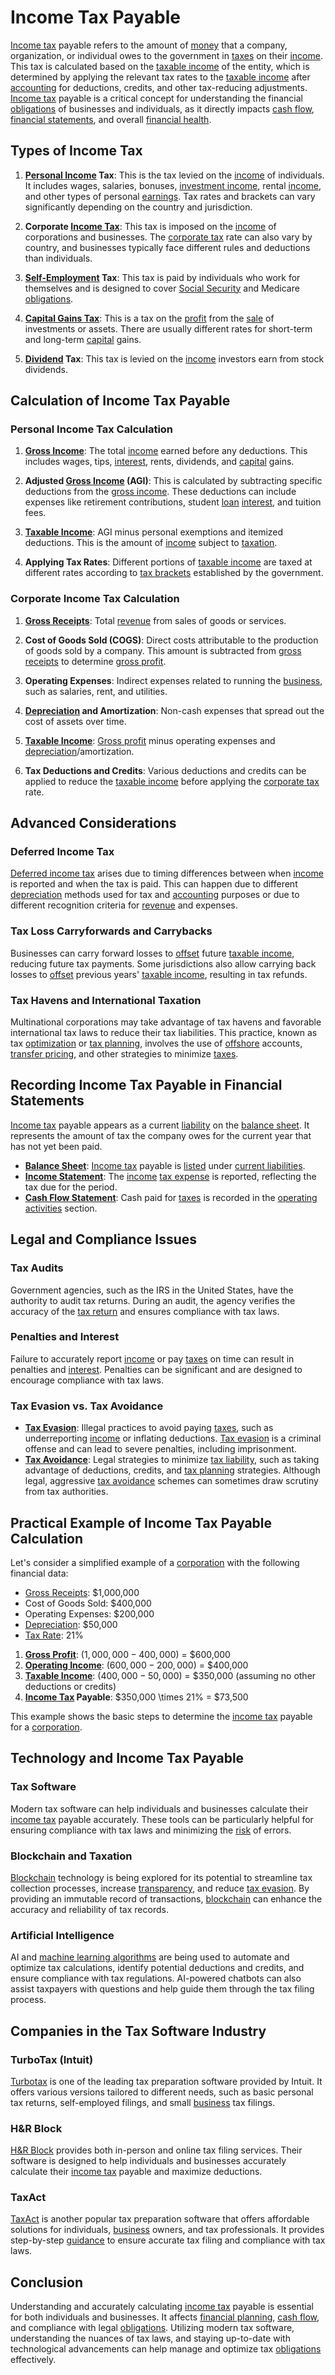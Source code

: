 # Income Tax Payable

[Income tax](../i/income_tax.md) payable refers to the amount of [money](../m/money.md) that a company, organization, or individual owes to the government in [taxes](../t/taxes.md) on their [income](../i/income.md). This tax is calculated based on the [taxable income](../t/taxable_income.md) of the entity, which is determined by applying the relevant tax rates to the [taxable income](../t/taxable_income.md) after [accounting](../a/accounting.md) for deductions, credits, and other tax-reducing adjustments. [Income tax](../i/income_tax.md) payable is a critical concept for understanding the financial [obligations](../o/obligation.md) of businesses and individuals, as it directly impacts [cash flow](../c/cash_flow.md), [financial statements](../f/financial_statements.md), and overall [financial health](../f/financial_health.md).

## Types of Income Tax

1. **[Personal Income](../p/personal_income.md) Tax**: This is the tax levied on the [income](../i/income.md) of individuals. It includes wages, salaries, bonuses, [investment income](../i/investment_income.md), rental [income](../i/income.md), and other types of personal [earnings](../e/earnings.md). Tax rates and brackets can vary significantly depending on the country and jurisdiction.

2. **Corporate [Income Tax](../i/income_tax.md)**: This tax is imposed on the [income](../i/income.md) of corporations and businesses. The [corporate tax](../c/corporate_tax.md) rate can also vary by country, and businesses typically face different rules and deductions than individuals.

3. **[Self-Employment](../s/self-employment.md) Tax**: This tax is paid by individuals who work for themselves and is designed to cover [Social Security](../s/social_security.md) and Medicare [obligations](../o/obligation.md). 

4. **[Capital Gains Tax](../c/capital_gains_tax.md)**: This is a tax on the [profit](../p/profit.md) from the [sale](../s/sale.md) of investments or assets. There are usually different rates for short-term and long-term [capital](../c/capital.md) gains.

5. **[Dividend](../d/dividend.md) Tax**: This tax is levied on the [income](../i/income.md) investors earn from stock dividends.

## Calculation of Income Tax Payable

### Personal Income Tax Calculation

1. **[Gross Income](../g/gross_income.md)**: The total [income](../i/income.md) earned before any deductions. This includes wages, tips, [interest](../i/interest.md), rents, dividends, and [capital](../c/capital.md) gains.

2. **Adjusted [Gross Income](../g/gross_income.md) (AGI)**: This is calculated by subtracting specific deductions from the [gross income](../g/gross_income.md). These deductions can include expenses like retirement contributions, student [loan](../l/loan.md) [interest](../i/interest.md), and tuition fees.

3. **[Taxable Income](../t/taxable_income.md)**: AGI minus personal exemptions and itemized deductions. This is the amount of [income](../i/income.md) subject to [taxation](../t/taxation.md).

4. **Applying Tax Rates**: Different portions of [taxable income](../t/taxable_income.md) are taxed at different rates according to [tax brackets](../t/tax_brackets.md) established by the government.

### Corporate Income Tax Calculation

1. **[Gross Receipts](../g/gross_receipts.md)**: Total [revenue](../r/revenue.md) from sales of goods or services.

2. **Cost of Goods Sold (COGS)**: Direct costs attributable to the production of goods sold by a company. This amount is subtracted from [gross receipts](../g/gross_receipts.md) to determine [gross profit](../g/gross_profit.md).

3. **Operating Expenses**: Indirect expenses related to running the [business](../b/business.md), such as salaries, rent, and utilities.

4. **[Depreciation](../d/depreciation.md) and Amortization**: Non-cash expenses that spread out the cost of assets over time.

5. **[Taxable Income](../t/taxable_income.md)**: [Gross profit](../g/gross_profit.md) minus operating expenses and [depreciation](../d/depreciation.md)/amortization.

6. **Tax Deductions and Credits**: Various deductions and credits can be applied to reduce the [taxable income](../t/taxable_income.md) before applying the [corporate tax](../c/corporate_tax.md) rate.

## Advanced Considerations

### Deferred Income Tax

[Deferred income tax](../d/deferred_income_tax.md) arises due to timing differences between when [income](../i/income.md) is reported and when the tax is paid. This can happen due to different [depreciation](../d/depreciation.md) methods used for tax and [accounting](../a/accounting.md) purposes or due to different recognition criteria for [revenue](../r/revenue.md) and expenses. 

### Tax Loss Carryforwards and Carrybacks

Businesses can carry forward losses to [offset](../o/offset.md) future [taxable income](../t/taxable_income.md), reducing future tax payments. Some jurisdictions also allow carrying back losses to [offset](../o/offset.md) previous years' [taxable income](../t/taxable_income.md), resulting in tax refunds.

### Tax Havens and International Taxation

Multinational corporations may take advantage of tax havens and favorable international tax laws to reduce their tax liabilities. This practice, known as tax [optimization](../o/optimization.md) or [tax planning](../t/tax_planning.md), involves the use of [offshore](../o/offshore.md) accounts, [transfer pricing](../t/transfer_price.md), and other strategies to minimize [taxes](../t/taxes.md).

## Recording Income Tax Payable in Financial Statements

[Income tax](../i/income_tax.md) payable appears as a current [liability](../l/liability.md) on the [balance sheet](../b/balance_sheet.md). It represents the amount of tax the company owes for the current year that has not yet been paid. 

- **[Balance Sheet](../b/balance_sheet.md)**: [Income tax](../i/income_tax.md) payable is [listed](../l/listed.md) under [current liabilities](../c/current_liabilities.md).
- **[Income Statement](../i/income_statement.md)**: The [income](../i/income.md) [tax expense](../t/tax_expense.md) is reported, reflecting the tax due for the period.
- **[Cash Flow Statement](../c/cash_flow_statement.md)**: Cash paid for [taxes](../t/taxes.md) is recorded in the [operating activities](../o/operating_activities.md) section.

## Legal and Compliance Issues

### Tax Audits

Government agencies, such as the IRS in the United States, have the authority to audit tax returns. During an audit, the agency verifies the accuracy of the [tax return](../t/tax_return.md) and ensures compliance with tax laws.

### Penalties and Interest

Failure to accurately report [income](../i/income.md) or pay [taxes](../t/taxes.md) on time can result in penalties and [interest](../i/interest.md). Penalties can be significant and are designed to encourage compliance with tax laws.

### Tax Evasion vs. Tax Avoidance

- **[Tax Evasion](../t/tax_evasion.md)**: Illegal practices to avoid paying [taxes](../t/taxes.md), such as underreporting [income](../i/income.md) or inflating deductions. [Tax evasion](../t/tax_evasion.md) is a criminal offense and can lead to severe penalties, including imprisonment.
- **[Tax Avoidance](../t/tax_avoidance.md)**: Legal strategies to minimize [tax liability](../t/tax_liability.md), such as taking advantage of deductions, credits, and [tax planning](../t/tax_planning.md) strategies. Although legal, aggressive [tax avoidance](../t/tax_avoidance.md) schemes can sometimes draw scrutiny from tax authorities.

## Practical Example of Income Tax Payable Calculation

Let's consider a simplified example of a [corporation](../c/corporation.md) with the following financial data:

- [Gross Receipts](../g/gross_receipts.md): $1,000,000
- Cost of Goods Sold: $400,000
- Operating Expenses: $200,000
- [Depreciation](../d/depreciation.md): $50,000
- [Tax Rate](../t/tax_rate.md): 21%

1. **[Gross Profit](../g/gross_profit.md)**: $(1,000,000 - 400,000)$ = $600,000
2. **[Operating Income](../o/operating_income.md)**: $(600,000 - 200,000)$ = $400,000
3. **[Taxable Income](../t/taxable_income.md)**: $(400,000 - 50,000)$ = $350,000 (assuming no other deductions or credits)
4. **[Income Tax](../i/income_tax.md) Payable**: $350,000 \times 21\% = $73,500

This example shows the basic steps to determine the [income tax](../i/income_tax.md) payable for a [corporation](../c/corporation.md).

## Technology and Income Tax Payable

### Tax Software

Modern tax software can help individuals and businesses calculate their [income tax](../i/income_tax.md) payable accurately. These tools can be particularly helpful for ensuring compliance with tax laws and minimizing the [risk](../r/risk.md) of errors.

### Blockchain and Taxation

[Blockchain](../b/blockchain_in_trading.md) technology is being explored for its potential to streamline tax collection processes, increase [transparency](../t/transparency.md), and reduce [tax evasion](../t/tax_evasion.md). By providing an immutable record of transactions, [blockchain](../b/blockchain_in_trading.md) can enhance the accuracy and reliability of tax records.

### Artificial Intelligence

AI and [machine learning algorithms](../m/machine_learning_algorithms_in_trading.md) are being used to automate and optimize tax calculations, identify potential deductions and credits, and ensure compliance with tax regulations. AI-powered chatbots can also assist taxpayers with questions and help guide them through the tax filing process.

## Companies in the Tax Software Industry

### TurboTax (Intuit)

[Turbotax](https://turbotax.intuit.com/) is one of the leading tax preparation software provided by Intuit. It offers various versions tailored to different needs, such as basic personal tax returns, self-employed filings, and small [business](../b/business.md) tax filings.

### H&R Block

[H&R Block](https://www.hrblock.com/) provides both in-person and online tax filing services. Their software is designed to help individuals and businesses accurately calculate their [income tax](../i/income_tax.md) payable and maximize deductions.

### TaxAct

[TaxAct](https://www.taxact.com/) is another popular tax preparation software that offers affordable solutions for individuals, [business](../b/business.md) owners, and tax professionals. It provides step-by-step [guidance](../g/guidance.md) to ensure accurate tax filing and compliance with tax laws.

## Conclusion

Understanding and accurately calculating [income tax](../i/income_tax.md) payable is essential for both individuals and businesses. It affects [financial planning](../f/financial_planning.md), [cash flow](../c/cash_flow.md), and compliance with legal [obligations](../o/obligation.md). Utilizing modern tax software, understanding the nuances of tax laws, and staying up-to-date with technological advancements can help manage and optimize tax [obligations](../o/obligation.md) effectively.